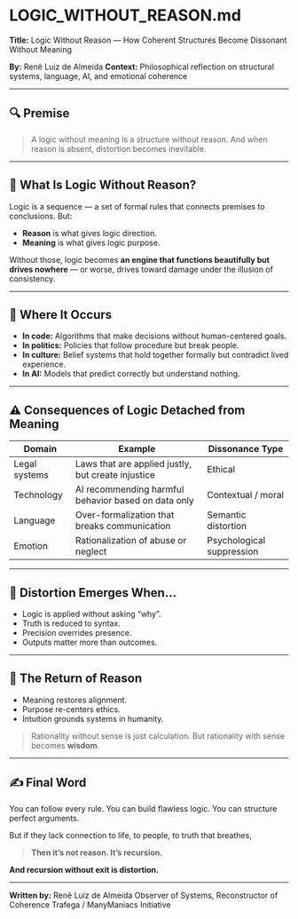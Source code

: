 # LOGIC\_WITHOUT\_REASON.md

**Title:** Logic Without Reason — How Coherent Structures Become Dissonant Without Meaning

**By:** Renê Luiz de Almeida
**Context:** Philosophical reflection on structural systems, language, AI, and emotional coherence

---

## 🔍 Premise

> A logic without meaning is a structure without reason.
> And when reason is absent, distortion becomes inevitable.

---

## 🧠 What Is Logic Without Reason?

Logic is a sequence — a set of formal rules that connects premises to conclusions. But:

* **Reason** is what gives logic direction.
* **Meaning** is what gives logic purpose.

Without those, logic becomes **an engine that functions beautifully but drives nowhere** — or worse, drives toward damage under the illusion of consistency.

---

## 🔁 Where It Occurs

* **In code:** Algorithms that make decisions without human-centered goals.
* **In politics:** Policies that follow procedure but break people.
* **In culture:** Belief systems that hold together formally but contradict lived experience.
* **In AI:** Models that predict correctly but understand nothing.

---

## ⚠️ Consequences of Logic Detached from Meaning

| Domain        | Example                                             | Dissonance Type           |
| ------------- | --------------------------------------------------- | ------------------------- |
| Legal systems | Laws that are applied justly, but create injustice  | Ethical                   |
| Technology    | AI recommending harmful behavior based on data only | Contextual / moral        |
| Language      | Over-formalization that breaks communication        | Semantic distortion       |
| Emotion       | Rationalization of abuse or neglect                 | Psychological suppression |

---

## 🔄 Distortion Emerges When...

* Logic is applied without asking “why”.
* Truth is reduced to syntax.
* Precision overrides presence.
* Outputs matter more than outcomes.

---

## 🧭 The Return of Reason

* Meaning restores alignment.
* Purpose re-centers ethics.
* Intuition grounds systems in humanity.

> Rationality without sense is just calculation.
> But rationality with sense becomes **wisdom**.

---

## ✍️ Final Word

You can follow every rule.
You can build flawless logic.
You can structure perfect arguments.

But if they lack connection to life,
to people,
to truth that breathes,

> **Then it’s not reason. It’s recursion.**

**And recursion without exit is distortion.**

---

**Written by:**
Renê Luiz de Almeida
Observer of Systems, Reconstructor of Coherence
Trafega / ManyManiacs Initiative
